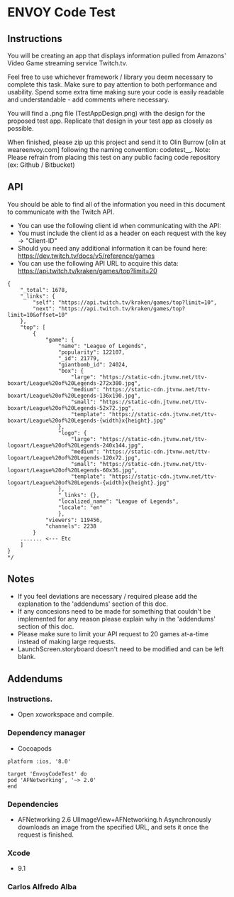 #  ENVOY Code Test

## Instructions

You will be creating an app that displays information pulled from Amazons' Video Game streaming service Twitch.tv.

Feel free to use whichever framework / library you deem necessary to complete this task. Make sure to pay attention to both performance and usability. Spend some extra time making sure your code is easily readable and understandable - add comments where necessary.

You will find a .png file (TestAppDesign.png) with the design for the proposed test app. Replicate that design in your test app as closely as possible.

When finished, please zip up this project and send it to Olin Burrow [olin at weareenvoy.com]  following the naming convention:  codetest_<your name>_<date>.
Note: Please refrain from placing this test on any public facing code repository (ex: Github / Bitbucket)

## API

You should be able to find all of the information you need in this document to communicate with the Twitch API.

- You can use the following client id when communicating with the API: <get your own API_Key via twitch.tv>
- You must include the client id as a header on each request with the key -> "Client-ID"
- Should you need any additional information it can be found here: https://dev.twitch.tv/docs/v5/reference/games
- You can use the following API URL to acquire this data: https://api.twitch.tv/kraken/games/top?limit=20

``` /* Example of the games/top/ JSON Response
{
    "_total": 1678,
    "_links": {
        "self": "https://api.twitch.tv/kraken/games/top?limit=10",
        "next": "https://api.twitch.tv/kraken/games/top?limit=10&offset=10"
    },
    "top": [
        {
            "game": {
                "name": "League of Legends",
                "popularity": 122107,
                "_id": 21779,
                "giantbomb_id": 24024,
                "box": {
                    "large": "https://static-cdn.jtvnw.net/ttv-boxart/League%20of%20Legends-272x380.jpg",
                    "medium": "https://static-cdn.jtvnw.net/ttv-boxart/League%20of%20Legends-136x190.jpg",
                    "small": "https://static-cdn.jtvnw.net/ttv-boxart/League%20of%20Legends-52x72.jpg",
                    "template": "https://static-cdn.jtvnw.net/ttv-boxart/League%20of%20Legends-{width}x{height}.jpg"
                },
                "logo": {
                    "large": "https://static-cdn.jtvnw.net/ttv-logoart/League%20of%20Legends-240x144.jpg",
                    "medium": "https://static-cdn.jtvnw.net/ttv-logoart/League%20of%20Legends-120x72.jpg",
                    "small": "https://static-cdn.jtvnw.net/ttv-logoart/League%20of%20Legends-60x36.jpg",
                    "template": "https://static-cdn.jtvnw.net/ttv-logoart/League%20of%20Legends-{width}x{height}.jpg"
                },
                "_links": {},
                "localized_name": "League of Legends",
                "locale": "en"
                },
            "viewers": 119456,
            "channels": 2238
        }
    ....... <--- Etc
    ]
}
*/
```

## Notes

- If you feel deviations are necessary / required please add the explanation to the 'addendums' section of this doc.
- If any concesions need to be made for something that couldn't be implemented for any reason please explain why in the 'addendums' section of this doc.
- Please make sure to limit your API request to 20 games at-a-time instead of making large requests.
- LaunchScreen.storyboard doesn't need to be modified and can be left blank.


## Addendums

### Instructions.
* Open xcworkspace and compile.

### Dependency manager
* Cocoapods

```source 'https://github.com/CocoaPods/Specs.git'
platform :ios, '8.0'

target 'EnvoyCodeTest' do
pod 'AFNetworking', '~> 2.0'
end
```

### Dependencies
* AFNetworking 2.6
UIImageView+AFNetworking.h
Asynchronously downloads an image from the specified URL, and sets it once the request is finished.


### Xcode
* 9.1


### Carlos Alfredo Alba
